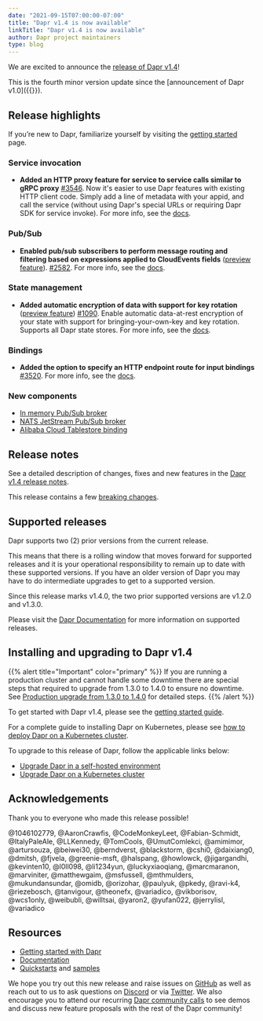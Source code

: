 ```yaml
---
date: "2021-09-15T07:00:00-07:00"
title: "Dapr v1.4 is now available"
linkTitle: "Dapr v1.4 is now available"
author: Dapr project maintainers
type: blog
---
```


We are excited to announce the [release of Dapr v1.4](https://github.com/dapr/dapr/releases/tag/v1.4.0)!

This is the fourth minor version update since the [announcement of Dapr v1.0]({{<ref v1-announcement>}}).

## Release highlights
If you’re new to Dapr, familiarize yourself by visiting the [getting started](https://docs.dapr.io/getting-started/) page.

### Service invocation
  - **Added an HTTP proxy feature for service to service calls similar to gRPC proxy** [#3546](https://github.com/dapr/dapr/issues/3546). Now it's easier to use Dapr features with existing HTTP client code.  Simply add a line of metadata with your appid, and call the service (without using Dapr's special URLs or requiring Dapr SDK for service invoke). For more info, see the [docs](https://docs.dapr.io/developing-applications/building-blocks/service-invocation/howto-invoke-discover-services/#additional-url-formats).


### Pub/Sub
  - **Enabled pub/sub subscribers to perform message routing and filtering based on expressions applied to CloudEvents fields** ([preview feature](https://docs.dapr.io/operations/support/support-preview-features)). [#2582](https://github.com/dapr/dapr/issues/2582).  For more info, see the [docs](https://docs.dapr.io/developing-applications/building-blocks/pubsub/howto-route-messages/).

### State management
  - **Added automatic encryption of data with support for key rotation** ([preview feature](https://docs.dapr.io/operations/support/support-preview-features)) [#1090](https://github.com/dapr/dapr/issues/1090). Enable automatic data-at-rest encryption of your state with support for bringing-your-own-key and key rotation. Supports all Dapr state stores. For more info, see the [docs](https://docs.dapr.io/developing-applications/building-blocks/state-management/howto-encrypt-state/).

### Bindings
  - **Added the option to specify an HTTP endpoint route for input bindings** [#3520](https://github.com/dapr/dapr/issues/3520). For more info, see the [docs](https://docs.dapr.io/developing-applications/building-blocks/bindings/howto-triggers/#specifying-a-custom-route).

### New components
  - [In memory Pub/Sub broker](https://docs.dapr.io/reference/components-reference/supported-pubsub/setup-inmemory/)
  - [NATS JetStream Pub/Sub broker](https://docs.dapr.io/reference/components-reference/supported-pubsub/setup-jetstream/)
  - [Alibaba Cloud Tablestore binding](https://docs.dapr.io/reference/components-reference/supported-bindings/alicloudtablestore/)

## Release notes
See a detailed description of changes, fixes and new features in the [Dapr v1.4 release notes](https://github.com/dapr/dapr/releases/tag/v1.4.0).

This release contains a few [breaking changes](https://github.com/dapr/dapr/blob/release-1.4/docs/release_notes/v1.4.0.md#Breaking-Changes).

## Supported releases   
Dapr supports two (2) prior versions from the current release. 

This means that there is a rolling window that moves forward for supported releases and it is your operational responsibility to remain up to date with these supported versions. If you have an older version of Dapr you may have to do intermediate upgrades to get to a supported version.

Since this release marks v1.4.0, the two prior supported versions are v1.2.0 and v1.3.0. 

Please visit the [Dapr Documentation](https://docs.dapr.io/operations/support/support-release-policy/) for more information on supported releases.

## Installing and upgrading to Dapr v1.4

{{% alert title="Important" color="primary" %}}
If you are running a production cluster and cannot handle some downtime there are special steps that required to upgrade from 1.3.0 to 1.4.0 to ensure no downtime. See [Production upgrade from 1.3.0 to 1.4.0](https://github.com/dapr/dapr/blob/release-1.4/docs/release_notes/v1.4.0.md#Production-upgrade-from-130-to-140) for detailed steps.
{{% /alert %}}

To get started with Dapr v1.4, please see the [getting started guide](https://docs.dapr.io/getting-started/).

For a complete guide to installing Dapr on Kubernetes, please see [how to deploy Dapr on a Kubernetes cluster](https://docs.dapr.io/operations/hosting/kubernetes/kubernetes-deploy/).

To upgrade to this release of Dapr, follow the applicable links below: 
- [Upgrade Dapr in a self-hosted environment](https://docs.dapr.io/operations/hosting/self-hosted/self-hosted-upgrade/)
- [Upgrade Dapr on a Kubernetes cluster](https://docs.dapr.io/operations/hosting/kubernetes/kubernetes-upgrade/)

## Acknowledgements
Thank you to everyone who made this release possible!

@1046102779, @AaronCrawfis, @CodeMonkeyLeet, @Fabian-Schmidt, @ItalyPaleAle, @LLKennedy, @TomCools, @UmutComlekci, @amimimor, @artursouza, @beiwei30, @berndverst, @blackstorm, @cshi0, @daixiang0, @dmitsh, @fjvela, @greenie-msft, @halspang, @howlowck, @jigargandhi, @kevinten10, @l0ll098, @li1234yun, @luckyxiaoqiang, @marcmaranon, @marviniter, @matthewgaim, @msfussell, @mthmulders, @mukundansundar, @omidb,  @orizohar, @paulyuk, @pkedy, @ravi-k4, @riezebosch, @tanvigour, @theonefx, @variadico, @vikborisov, @wcs1only, @weibubli, @willtsai, @yaron2, @yufan022, @jerrylisl, @variadico

## Resources

- [Getting started with Dapr](https://docs.dapr.io/getting-started/)
- [Documentation](https://docs.dapr.io/)
- [Quickstarts](https://github.com/dapr/quickstarts/tree/release-1.4) and [samples](https://github.com/dapr/samples)

We hope you try out this new release and raise issues on [GitHub](https://github.com/dapr) as well as reach out to us to ask questions on [Discord](https://aka.ms/dapr-discord) or via [Twitter](https://twitter.com/daprdev). We also encourage you to attend our recurring [Dapr community calls](https://github.com/dapr/community#community-meetings) to see demos and discuss new feature proposals with the rest of the Dapr community!
